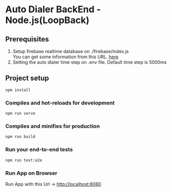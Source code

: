 # Auto Dialer BackEnd - Node.js(LoopBack)

## Prerequisites

1. Setup firebase realtime database on ./firebase/index.js<br/>
  You can get some information from this URL.  [here](https://support.google.com/firebase/answer/7015592?hl=en)
2. Setting the auto dialer time step on .env file. Default time step is 5000ms

## Project setup
```
npm install
```

### Compiles and hot-reloads for development
```
npm run serve
```

### Compiles and minifies for production
```
npm run build
```

### Run your end-to-end tests
```
npm run test:e2e
```
### Run App on Browser

  Run App with this Url ->  [http://localhost:8080](http://localhost:8080)
